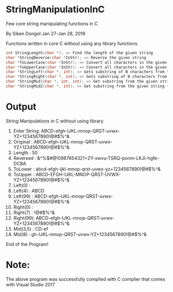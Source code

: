 # StringManipulationInC
Few core string manipulating functions in C

By Siken Dongol Jan 27-Jan 28, 2019

Functions written in core C without using any library functions.
```c
int StringLength(char *); => Find the length of the given string
char *StringReverse(char *InStr); => Reverse the given string
char *ToLowerCase(char *InStr); => Convert all characters in the given string to lowercase characters
char *ToUpperCase(char *InStr); => Convert all characters in the given string to uppercase characters
char *StringLeft(char *, int); => Gets substring of N characters from the given string from left
char *StringRight(char *, int); => Gets substring of N characters from the given string from right
char *StringMid(char *, int, int); => Get substring from the given string from start position upto N characters
char *StringMid2(char *, int); => Get substring from the given string from start position till end
```

# Output
String Manipulations in C without using library

1. Enter String: ABCD-efgh-IJKL-mnop-QRST-uvwx-YZ+1234567890!@#$%^&
2. Original : ABCD-efgh-IJKL-mnop-QRST-uvwx-YZ+1234567890!@#$%^&
3. Length   : 50
4. Reversed : &^%$#@!0987654321+ZY-xwvu-TSRQ-ponm-LKJI-hgfe-DCBA
5. ToLower  : abcd-efgh-ijkl-mnop-qrst-uvwx-yz+1234567890!@#$%^&
6. ToUpper  : ABCD-EFGH-IJKL-MNOP-QRST-UVWX-YZ+1234567890!@#$%^&
7. Left(0)  :
8. Left(4)  : ABCD
9. Left(99) : ABCD-efgh-IJKL-mnop-QRST-uvwx-YZ+1234567890!@#$%^&
10. Right(0) :
11. Right(7) : !@#$%^&
12. Right(99): ABCD-efgh-IJKL-mnop-QRST-uvwx-YZ+1234567890!@#$%^&
13. Mid(3,5) : CD-ef
14. Mid(8)   : gh-IJKL-mnop-QRST-uvwx-YZ+1234567890!@#$%^&

End of the Program!

Note:
=====
The above program was successfully complied with C complier that comes with Visual Studio 2017
